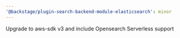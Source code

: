 ```yaml
---
'@backstage/plugin-search-backend-module-elasticsearch': minor
---
```


Upgrade to aws-sdk v3 and include Opensearch Serverless support

